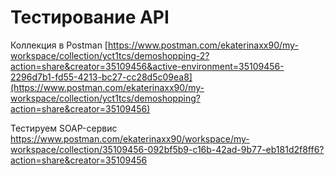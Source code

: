 # Тестирование API

Коллекция в Postman 
[https://www.postman.com/ekaterinaxx90/my-workspace/collection/yct1tcs/demoshopping-2?action=share&creator=35109456&active-environment=35109456-2296d7b1-fd55-4213-bc27-cc28d5c09ea8](https://www.postman.com/ekaterinaxx90/my-workspace/collection/yct1tcs/demoshopping?action=share&creator=35109456)


Тестируем SOAP-сервис  
https://www.postman.com/ekaterinaxx90/workspace/my-workspace/collection/35109456-092bf5b9-c16b-42ad-9b77-eb181d2f8ff6?action=share&creator=35109456
